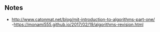 ## Notes

- http://www.catonmat.net/blog/mit-introduction-to-algorithms-part-one/
-https://monami555.github.io/2017/02/19/algorithms-revision.html
